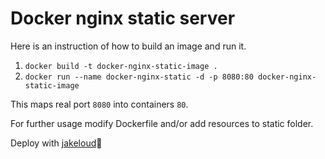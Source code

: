 # Docker nginx static server

Here is an instruction of how to build an image and run it.

1. `docker build -t docker-nginx-static-image .`
2. `docker run --name docker-nginx-static -d -p 8080:80 docker-nginx-static-image`

This maps real port `8080` into containers `80`.


For further usage modify Dockerfile and/or add resources to static folder.

Deploy with [jakeloud](https://github.com/notTGY/jakeloud)🚀
